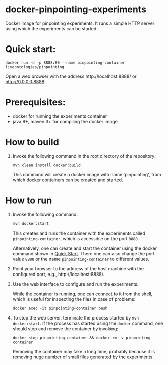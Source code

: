


# docker-pinpointing-experiments

Docker image for pinpointing experiments.
It runs a simple HTTP server using which the experiments can be started.


# Quick start:

   ```
   docker run -d -p 8888:80 --name pinpointing-container liveontologies/pinpointing
   ```
   Open a web browser with the address http://localhost:8888/ or http://0.0.0.0:8888.   

# Prerequisites: 

- docker for running the experiments container
- java 8+, maven 3+ for compiling the docker image

# How to build

1. Invoke the following command in the root directory of the repository:
    ```
    mvn clean install docker:build
    ```
    This command will create a docker image with name 'pinpointing',
    from which docker containers can be created and started.

# How to run

1. Invoke the following command:

    ```
    mvn docker:start
    ```

    This creates and runs the container with the experiments called
    `pinpointing-container`, which is accessible on the port `8888`.
    
    Alternatively, one can create and start the container using the 
    docker command shown in [Quick Start](#quick-start).
    There one can also change the port value `8888` or the name 
    `pinpointing-container` to different values.

1. Point your browser to the address of the host machine with the configured port,
    e.g., http://localhost:8888/.

1. Use the web interface to configure and run the experiments.

   While the container is running, one can connect to it from the shell,
   which is useful for inspecting the files in case of problems:

    ```
    docker exec -it pinpointing-container bash
    ```

1. To stop the web server, terminate the process started by `mvn docker:start`.
   If the process has started using the `docker` command, one should stop
   and remove the container by invoking:
    ```
    docker stop pinpointing-container && docker rm -v pinpointing-container
    ```
    Removing the container may take a long time, probably because it is
    removing huge number of small files generated by the experiments.
